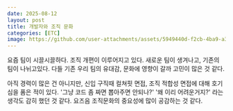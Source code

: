 ```yaml
---
date: 2025-08-12
layout: post
title: 개발자와 조직 문화
categories: [ETC]
image: https://github.com/user-attachments/assets/5949440d-f2cb-4ba9-a3ec-baa15aa9a05c
---
```


요즘 팀이 시끌시끌하다. 
조직 개편이 이루어지고 있다.
새로운 팀이 생겨나고, 기존의 팀이 나뉘고있다.
다들 기존 우리 팀의 유대감, 문화에 영향이 갈까 고민이 많은 것 같다.

아직 경력이 많은 건 아니지만, 신입 구직때 컬쳐핏 면접, 조직 적합성 면접에 대해 호기심을 품은 적이 있다. '그냥 코드 좀 짜면 뽑아주면 안되나?' '왜 이리 어려운거지?' 라는 생각도 감히 했던 것 같다. 요즈음 조직문화의 중요성에 많이 공감하는 것 같다.
